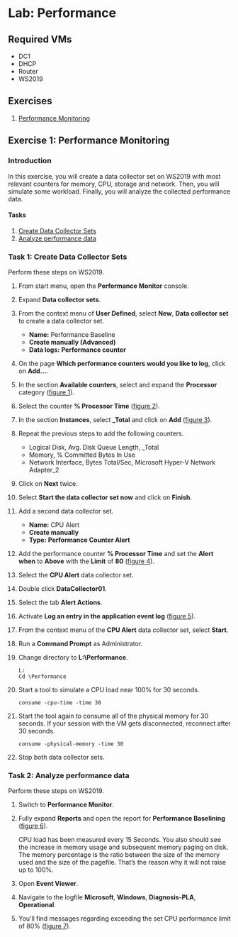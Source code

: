 # Lab: Performance

## Required VMs

* DC1
* DHCP
* Router
* WS2019

## Exercises

1. [Performance Monitoring](#exercise-1-performance-monitoring)

## Exercise 1: Performance Monitoring

### Introduction

In this exercise, you will create a data collector set on WS2019 with most relevant counters for memory, CPU, storage and network. Then, you will simulate some workload. Finally, you will analyze the collected performance data.

#### Tasks

1. [Create Data Collector Sets](#task-1-create-data-collector-sets)
1. [Analyze performance data](#task-2-analyze-performance-data)

### Task 1: Create Data Collector Sets

Perform these steps on WS2019.

1. From start menu, open the **Performance Monitor** console.
1. Expand **Data collector sets**.
1. From the context menu of **User Defined**, select **New**, **Data collector set** to create a data collector set.
   * **Name:** Performance Baseline
   * **Create manually (Advanced)**
   * **Data logs:** **Performance counter**
1. On the page **Which performance counters would you like to log**, click on **Add…**.
1. In the section **Available counters**, select and expand the **Processor** category ([figure 1]).
1. Select the counter **% Processor Time** ([figure 2]).
1. In the section **Instances**, select **_Total** and click on **Add** ([figure 3]).
1. Repeat the previous steps to add the following counters.
   * Logical Disk, Avg. Disk Queue Length, _Total
   * Memory, % Committed Bytes In Use
   * Network Interface, Bytes Total/Sec, Microsoft Hyper-V Network Adapter_2
1. Click on **Next** twice.
1. Select **Start the data collector set now** and click on **Finish**.
1. Add a second data collector set.
   * **Name:** CPU Alert
   * **Create manually**
   * **Type:** **Performance Counter Alert**
1. Add the performance counter **% Processor Time** and set the **Alert when** to **Above** with the **Limit** of **80** ([figure 4]).
1. Select the **CPU Alert** data collector set.
1. Double click **DataCollector01**.
1. Select the tab **Alert Actions**.
1. Activate **Log an entry in the application event log** ([figure 5]).
1. From the context menu of the **CPU Alert** data collector set, select **Start**.
1. Run a **Command Prompt** as Administrator.
1. Change directory to **L:\Performance**.

   ````shell
   L:
   Cd \Performance
   ````

1. Start a tool to simulate a CPU load near 100% for 30 seconds.

   ````shell
   consume -cpu-time -time 30
   ````

1. Start the tool again to consume all of the physical memory for 30 seconds. If your session with the VM gets disconnected, reconnect after 30 seconds.

   ````shell
   consume -physical-memory -time 30
   ````

1. Stop both data collector sets.

### Task 2: Analyze performance data

Perform these steps on WS2019.

1. Switch to **Performance Monitor**.
1. Fully expand **Reports** and open the report for **Performance Baselining** ([figure 6]).

   CPU load has been measured every 15 Seconds. You also should see the increase in memory usage and subsequent memory paging on disk. The memory percentage is the ratio between the size of the memory used and the size of the pagefile. That’s the reason why it will not raise up to 100%.

1. Open **Event Viewer**.
1. Navigate to the logfile **Microsoft**, **Windows**, **Diagnosis-PLA**, **Operational**.
1. You’ll find messages regarding exceeding the set CPU performance limit of 80% ([figure 7]).

[figure 1]: images/Performance-counters-available-selected.png
[figure 2]: images/Performance-counters-available.png
[figure 3]: images/Performance-counter-add.png
[figure 4]: images/Performance-counter-alert.png
[figure 5]: images/Performance-DataCollector-properties.png
[figure 6]: images/Performance-graph.png
[figure 7]: images/Performance-event-treshold.png
